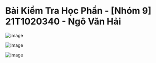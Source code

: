 # Bài Kiểm Tra Học Phần - [Nhóm 9] 21T1020340 - Ngô Văn Hải
![image](https://user-images.githubusercontent.com/54138816/170807551-a8cc3466-9e30-4c91-871e-4503586bfa6f.png)

![image](https://user-images.githubusercontent.com/54138816/170807558-126d7a70-8ddc-4d5d-a3a5-985e86de00d1.png)

![image](https://user-images.githubusercontent.com/54138816/170807562-abad20a7-58a5-4e4a-a05f-f2bb69e88b63.png)
